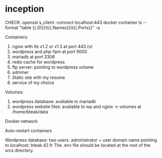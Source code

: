 # inception


CHECK:
openssl s_client -connect localhost:443
docker container ls --format "table {{.ID}}\t{{.Names}}\t{{.Ports}}" -a

Containers:
1. nginx with tls v1.2 or v1.3 at port 443 (v)
2. wordpress and php-fpm at port 9000
3. mariadb at port 3306
4. redis cache for wordpress
5. ftp server: pointing to wordpress volume
6. adminer
7. Static site with my resume
8. service of my choice

Volumes:
1. wordpress database: avaliable to mariadb
2. wordpress website files: avaliable to wp and nginx
-> volumes at /home/bteak/data

Docker-network

Auto-restart containers


Wordpress database: two users. administrator + user
domain name pointing to localhost: bteak.42.fr
The .env file should be located at the root of the srcs directory.
